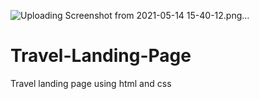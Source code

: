 ![Uploading Screenshot from 2021-05-14 15-40-12.png…]()
# Travel-Landing-Page
Travel landing page using html and css
